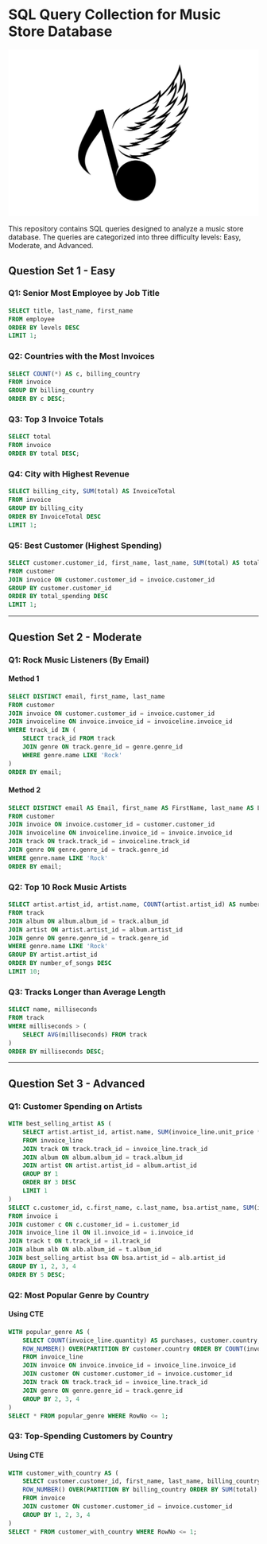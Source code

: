 # SQL Query Collection for Music Store Database

![Music Store](https://github.com/Akmr99/SQL_Music_Store_Analysis/blob/main/music.jpg?raw=true)

This repository contains SQL queries designed to analyze a music store database. The queries are categorized into three difficulty levels: Easy, Moderate, and Advanced.

## Question Set 1 - Easy

### Q1: Senior Most Employee by Job Title
```sql
SELECT title, last_name, first_name 
FROM employee
ORDER BY levels DESC
LIMIT 1;
```

### Q2: Countries with the Most Invoices
```sql
SELECT COUNT(*) AS c, billing_country 
FROM invoice
GROUP BY billing_country
ORDER BY c DESC;
```

### Q3: Top 3 Invoice Totals
```sql
SELECT total 
FROM invoice
ORDER BY total DESC;
```

### Q4: City with Highest Revenue
```sql
SELECT billing_city, SUM(total) AS InvoiceTotal
FROM invoice
GROUP BY billing_city
ORDER BY InvoiceTotal DESC
LIMIT 1;
```

### Q5: Best Customer (Highest Spending)
```sql
SELECT customer.customer_id, first_name, last_name, SUM(total) AS total_spending
FROM customer
JOIN invoice ON customer.customer_id = invoice.customer_id
GROUP BY customer.customer_id
ORDER BY total_spending DESC
LIMIT 1;
```

---
## Question Set 2 - Moderate

### Q1: Rock Music Listeners (By Email)
#### Method 1
```sql
SELECT DISTINCT email, first_name, last_name
FROM customer
JOIN invoice ON customer.customer_id = invoice.customer_id
JOIN invoiceline ON invoice.invoice_id = invoiceline.invoice_id
WHERE track_id IN (
    SELECT track_id FROM track
    JOIN genre ON track.genre_id = genre.genre_id
    WHERE genre.name LIKE 'Rock'
)
ORDER BY email;
```
#### Method 2
```sql
SELECT DISTINCT email AS Email, first_name AS FirstName, last_name AS LastName, genre.name AS Name
FROM customer
JOIN invoice ON invoice.customer_id = customer.customer_id
JOIN invoiceline ON invoiceline.invoice_id = invoice.invoice_id
JOIN track ON track.track_id = invoiceline.track_id
JOIN genre ON genre.genre_id = track.genre_id
WHERE genre.name LIKE 'Rock'
ORDER BY email;
```

### Q2: Top 10 Rock Music Artists
```sql
SELECT artist.artist_id, artist.name, COUNT(artist.artist_id) AS number_of_songs
FROM track
JOIN album ON album.album_id = track.album_id
JOIN artist ON artist.artist_id = album.artist_id
JOIN genre ON genre.genre_id = track.genre_id
WHERE genre.name LIKE 'Rock'
GROUP BY artist.artist_id
ORDER BY number_of_songs DESC
LIMIT 10;
```

### Q3: Tracks Longer than Average Length
```sql
SELECT name, milliseconds
FROM track
WHERE milliseconds > (
    SELECT AVG(milliseconds) FROM track
)
ORDER BY milliseconds DESC;
```

---
## Question Set 3 - Advanced

### Q1: Customer Spending on Artists
```sql
WITH best_selling_artist AS (
    SELECT artist.artist_id, artist.name, SUM(invoice_line.unit_price * invoice_line.quantity) AS total_sales
    FROM invoice_line
    JOIN track ON track.track_id = invoice_line.track_id
    JOIN album ON album.album_id = track.album_id
    JOIN artist ON artist.artist_id = album.artist_id
    GROUP BY 1
    ORDER BY 3 DESC
    LIMIT 1
)
SELECT c.customer_id, c.first_name, c.last_name, bsa.artist_name, SUM(il.unit_price * il.quantity) AS amount_spent
FROM invoice i
JOIN customer c ON c.customer_id = i.customer_id
JOIN invoice_line il ON il.invoice_id = i.invoice_id
JOIN track t ON t.track_id = il.track_id
JOIN album alb ON alb.album_id = t.album_id
JOIN best_selling_artist bsa ON bsa.artist_id = alb.artist_id
GROUP BY 1, 2, 3, 4
ORDER BY 5 DESC;
```

### Q2: Most Popular Genre by Country
#### Using CTE
```sql
WITH popular_genre AS (
    SELECT COUNT(invoice_line.quantity) AS purchases, customer.country, genre.name, genre.genre_id, 
    ROW_NUMBER() OVER(PARTITION BY customer.country ORDER BY COUNT(invoice_line.quantity) DESC) AS RowNo 
    FROM invoice_line 
    JOIN invoice ON invoice.invoice_id = invoice_line.invoice_id
    JOIN customer ON customer.customer_id = invoice.customer_id
    JOIN track ON track.track_id = invoice_line.track_id
    JOIN genre ON genre.genre_id = track.genre_id
    GROUP BY 2, 3, 4
)
SELECT * FROM popular_genre WHERE RowNo <= 1;
```

### Q3: Top-Spending Customers by Country
#### Using CTE
```sql
WITH customer_with_country AS (
    SELECT customer.customer_id, first_name, last_name, billing_country, SUM(total) AS total_spending,
    ROW_NUMBER() OVER(PARTITION BY billing_country ORDER BY SUM(total) DESC) AS RowNo 
    FROM invoice
    JOIN customer ON customer.customer_id = invoice.customer_id
    GROUP BY 1, 2, 3, 4
)
SELECT * FROM customer_with_country WHERE RowNo <= 1;
```


